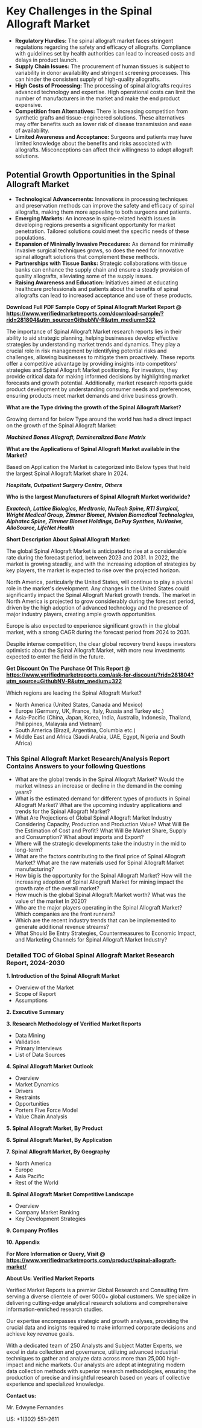 <p class="">    <h1>Key Challenges in the Spinal Allograft Market</h1>    <ul>        <li><strong>Regulatory Hurdles:</strong> The spinal allograft market faces stringent regulations regarding the safety and efficacy of allografts. Compliance with guidelines set by health authorities can lead to increased costs and delays in product launch.</li>        <li><strong>Supply Chain Issues:</strong> The procurement of human tissues is subject to variability in donor availability and stringent screening processes. This can hinder the consistent supply of high-quality allografts.</li>        <li><strong>High Costs of Processing:</strong> The processing of spinal allografts requires advanced technology and expertise. High operational costs can limit the number of manufacturers in the market and make the end product expensive.</li>        <li><strong>Competition from Alternatives:</strong> There is increasing competition from synthetic grafts and tissue-engineered solutions. These alternatives may offer benefits such as lower risk of disease transmission and ease of availability.</li>        <li><strong>Limited Awareness and Acceptance:</strong> Surgeons and patients may have limited knowledge about the benefits and risks associated with allografts. Misconceptions can affect their willingness to adopt allograft solutions.</li>    </ul>    <h2>Potential Growth Opportunities in the Spinal Allograft Market</h1>    <ul>        <li><strong>Technological Advancements:</strong> Innovations in processing techniques and preservation methods can improve the safety and efficacy of spinal allografts, making them more appealing to both surgeons and patients.</li>        <li><strong>Emerging Markets:</strong> An increase in spine-related health issues in developing regions presents a significant opportunity for market penetration. Tailored solutions could meet the specific needs of these populations.</li>        <li><strong>Expansion of Minimally Invasive Procedures:</strong> As demand for minimally invasive surgical techniques grows, so does the need for innovative spinal allograft solutions that complement these methods.</li>        <li><strong>Partnerships with Tissue Banks:</strong> Strategic collaborations with tissue banks can enhance the supply chain and ensure a steady provision of quality allografts, alleviating some of the supply issues.</li>        <li><strong>Raising Awareness and Education:</strong> Initiatives aimed at educating healthcare professionals and patients about the benefits of spinal allografts can lead to increased acceptance and use of these products.</li>    </ul></p><p class=""><strong>Download Full PDF Sample Copy of Spinal Allograft Market Report @ <a href="https://www.verifiedmarketreports.com/download-sample/?rid=281804&utm_source=GithubNV-R&utm_medium=322" target="_blank">https://www.verifiedmarketreports.com/download-sample/?rid=281804&utm_source=GithubNV-R&utm_medium=322</a></strong></p><p>The importance of&nbsp;Spinal Allograft Market research reports lies in their ability to aid strategic planning, helping businesses develop effective strategies by understanding market trends and dynamics. They play a crucial role in risk management by identifying potential risks and challenges, allowing businesses to mitigate them proactively. These reports offer a competitive advantage by providing insights into competitors' strategies and Spinal Allograft Market positioning. For investors, they provide critical data for making informed decisions by highlighting market forecasts and growth potential. Additionally, market research reports guide product development by understanding consumer needs and preferences, ensuring products meet market demands and drive business growth.</p><p><strong>What are the&nbsp;Type driving the growth of the Spinal Allograft Market?</strong></p><p id="" class="">Growing demand for below Type around the world has had a direct impact on the growth of the Spinal Allograft Market:</p><p class=""><em><strong>Machined Bones Allograft, Demineralized Bone Matrix</strong></em></p><p class=""><strong>What are the&nbsp;Applications&nbsp;of Spinal Allograft Market available in the Market?</strong></p><p id="" class="">Based on Application the Market is categorized into Below types that held the largest Spinal Allograft Market share In 2024.</p><p class=""><em><strong>Hospitals, Outpatient Surgery Centre, Others</strong></em></p><p class=""><strong>Who is the largest Manufacturers of Spinal Allograft Market worldwide?</strong></p><p><em><strong>Exactech, Lattice Biologics, Medtronic, NuTech Spine, RTI Surgical, Wright Medical Group, Zimmer Biomet, Nvision Biomedical Technologies, Alphatec Spine, Zimmer Biomet Holdings, DePuy Synthes, NuVasive, AlloSource, LifeNet Health</strong></em></p><p id="" class=""><strong>Short Description About Spinal Allograft Market:</strong></p><p>The global Spinal Allograft Market is anticipated to rise at a considerable rate during the forecast period, between 2023 and 2031. In 2022, the market is growing steadily, and with the increasing adoption of strategies by key players, the market is expected to rise over the projected horizon.</p><p>North America, particularly the United States, will continue to play a pivotal role in the market's development. Any changes in the United States could significantly impact the Spinal Allograft Market growth trends. The market in North America is projected to grow considerably during the forecast period, driven by the high adoption of advanced technology and the presence of major industry players, creating ample growth opportunities.</p><p>Europe is also expected to experience significant growth in the global market, with a strong CAGR during the forecast period from 2024 to 2031.</p><p>Despite intense competition, the clear global recovery trend keeps investors optimistic about the Spinal Allograft Market, with more new investments expected to enter the field in the future.</p><p id="" class=""><strong>Get Discount On The Purchase Of This Report @ <a href="https://www.verifiedmarketreports.com/ask-for-discount/?rid=281804?utm_source=GithubNV-R&utm_medium=322" target="_blank">https://www.verifiedmarketreports.com/ask-for-discount/?rid=281804?utm_source=GithubNV-R&utm_medium=322</a></strong></p><p class="">Which regions are leading the Spinal Allograft Market?</p><ul><li>North America (United States, Canada and Mexico)</li><li>Europe (Germany, UK, France, Italy, Russia and Turkey etc.)</li><li>Asia-Pacific (China, Japan, Korea, India, Australia, Indonesia, Thailand, Philippines, Malaysia and Vietnam)</li><li>South America (Brazil, Argentina, Columbia etc.)</li><li>Middle East and Africa (Saudi Arabia, UAE, Egypt, Nigeria and South Africa)</li></ul><h3 id="" class="">This Spinal Allograft Market Research/Analysis Report Contains Answers to your following Questions</h3><ul><li>What are the global trends in the Spinal Allograft Market? Would the market witness an increase or decline in the demand in the coming years?</li><li>What is the estimated demand for different types of products in Spinal Allograft Market? What are the upcoming industry applications and trends for the Spinal Allograft Market?</li><li>What Are Projections of Global Spinal Allograft Market Industry Considering Capacity, Production and Production Value? What Will Be the Estimation of Cost and Profit? What Will Be Market Share, Supply and Consumption? What about imports and Export?</li><li>Where will the strategic developments take the industry in the mid to long-term?</li><li>What are the factors contributing to the final price of Spinal Allograft Market? What are the raw materials used for Spinal Allograft Market manufacturing?</li><li>How big is the opportunity for the Spinal Allograft Market? How will the increasing adoption of Spinal Allograft Market for mining impact the growth rate of the overall market?</li><li>How much is the global Spinal Allograft Market worth? What was the value of the market In 2020?</li><li>Who are the major players operating in the Spinal Allograft Market? Which companies are the front runners?</li><li>Which are the recent industry trends that can be implemented to generate additional revenue streams?</li><li>What Should Be Entry Strategies, Countermeasures to Economic Impact, and Marketing Channels for Spinal Allograft Market Industry?</li></ul><h3 id="" class="">Detailed TOC of Global Spinal Allograft Market Research Report, 2024-2030</h3><p id="" class=""><strong>1. Introduction of the Spinal Allograft Market</strong></p><ul><li>Overview of the Market</li><li>Scope of Report</li><li>Assumptions</li></ul><p id="" class=""><strong>2. Executive Summary</strong></p><p id="" class=""><strong>3. Research Methodology of Verified Market Reports</strong></p><ul><li>Data Mining</li><li>Validation</li><li>Primary Interviews</li><li>List of Data Sources</li></ul><p id="" class=""><strong>4. Spinal Allograft Market Outlook</strong></p><ul><li>Overview</li><li>Market Dynamics</li><li>Drivers</li><li>Restraints</li><li>Opportunities</li><li>Porters Five Force Model</li><li>Value Chain Analysis</li></ul><p id="" class=""><strong>5. Spinal Allograft Market, By Product</strong></p><p id="" class=""><strong>6. Spinal Allograft Market, By Application</strong></p><p id="" class=""><strong>7. Spinal Allograft Market, By Geography</strong></p><ul><li>North America</li><li>Europe</li><li>Asia Pacific</li><li>Rest of the World</li></ul><p id="" class=""><strong>8. Spinal Allograft Market Competitive Landscape</strong></p><ul><li>Overview</li><li>Company Market Ranking</li><li>Key Development Strategies</li></ul><p id="" class=""><strong>9. Company Profiles</strong></p><p id="" class=""><strong>10. Appendix</strong></p><p id="" class=""><strong>For More Information or Query, Visit @ <a href="https://www.verifiedmarketreports.com/product/spinal-allograft-market/" target="_blank">https://www.verifiedmarketreports.com/product/spinal-allograft-market/</a></strong></p><p id="" class=""><strong>About Us: Verified Market Reports</strong></p><p id="" class="">Verified Market Reports is a premier Global Research and Consulting firm serving a diverse clientele of over 5000+ global customers. We specialize in delivering cutting-edge analytical research solutions and comprehensive information-enriched research studies.</p><p id="" class="">Our expertise encompasses strategic and growth analyses, providing the crucial data and insights required to make informed corporate decisions and achieve key revenue goals.</p><p id="" class="">With a dedicated team of 250 Analysts and Subject Matter Experts, we excel in data collection and governance, utilizing advanced industrial techniques to gather and analyze data across more than 25,000 high-impact and niche markets. Our analysts are adept at integrating modern data collection methods with superior research methodologies, ensuring the production of precise and insightful research based on years of collective experience and specialized knowledge.</p><p id="" class=""><strong>Contact us:</strong></p><p id="" class="">Mr. Edwyne Fernandes</p><p id="" class="">US: +1(302) 551-2611</p>